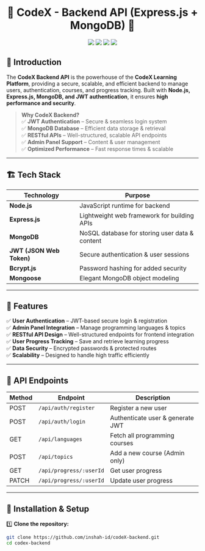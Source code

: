 <h1 align="center">🚀 CodeX - Backend API (Express.js + MongoDB) 🚀</h1>

<p align="center">
  <img src="https://img.shields.io/badge/Node.js-%23339933.svg?style=for-the-badge&logo=node.js&logoColor=white" />
  <img src="https://img.shields.io/badge/Express.js-%23000000.svg?style=for-the-badge&logo=express&logoColor=white" />
  <img src="https://img.shields.io/badge/MongoDB-%2347A248.svg?style=for-the-badge&logo=mongodb&logoColor=white" />
  <img src="https://img.shields.io/badge/JWT-%23000000.svg?style=for-the-badge&logo=json-web-tokens&logoColor=white" />
</p>

## 🌟 Introduction

The **CodeX Backend API** is the powerhouse of the **CodeX Learning Platform**, providing a secure, scalable, and efficient backend to manage users, authentication, courses, and progress tracking. Built with **Node.js, Express.js, MongoDB, and JWT authentication**, it ensures **high performance and security**.

> **Why CodeX Backend?**  
> ✅ **JWT Authentication** – Secure & seamless login system  
> ✅ **MongoDB Database** – Efficient data storage & retrieval  
> ✅ **RESTful APIs** – Well-structured, scalable API endpoints  
> ✅ **Admin Panel Support** – Content & user management  
> ✅ **Optimized Performance** – Fast response times & scalable  

---

## 🏗️ Tech Stack

| **Technology**  | **Purpose**  |
|----------------|-------------|
| **Node.js**    | JavaScript runtime for backend  |
| **Express.js** | Lightweight web framework for building APIs  |
| **MongoDB**    | NoSQL database for storing user data & content  |
| **JWT (JSON Web Token)** | Secure authentication & user sessions  |
| **Bcrypt.js**  | Password hashing for added security  |
| **Mongoose**   | Elegant MongoDB object modeling  |

---

## 🎯 Features

✅ **User Authentication** – JWT-based secure login & registration  
✅ **Admin Panel Integration** – Manage programming languages & topics  
✅ **RESTful API Design** – Well-structured endpoints for frontend integration  
✅ **User Progress Tracking** – Save and retrieve learning progress  
✅ **Data Security** – Encrypted passwords & protected routes  
✅ **Scalability** – Designed to handle high traffic efficiently  

---

## 🔌 API Endpoints

| Method | Endpoint            | Description |
|--------|---------------------|-------------|
| POST   | `/api/auth/register` | Register a new user |
| POST   | `/api/auth/login` | Authenticate user & generate JWT |
| GET    | `/api/languages` | Fetch all programming courses |
| POST   | `/api/topics` | Add a new course (Admin only) |
| GET    | `/api/progress/:userId` | Get user progress |
| PATCH  | `/api/progress/:userId` | Update user progress |


---

## 🚀 Installation & Setup

1️⃣ **Clone the repository:**
```bash
git clone https://github.com/inshah-id/codeX-backend.git
cd codex-backend
